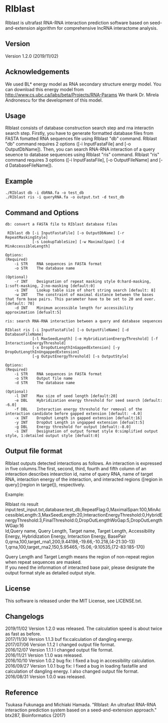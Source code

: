 # RIblast
RIblast is ultrafast RNA-RNA interaction prediction software based on seed-and-extension algorithm for comprehensive lncRNA interactome analysis.

## Version
Version 1.2.0 (2019/11/02)

## Acknowledgements
We used BL* energy model as RNA secondary structure energy model.
You can download this energy model from  http://www.cs.ubc.ca/labs/beta/Projects/RNA-Params
We thank Dr. Mirela Andronescu for the development of this model.

## Usage
RIblast consists of database construction search step and rna interactin search step. Firstly, you have to generate formatted database files from FASTA fomatted RNA sequences file using RIblast "db" command. RIblast "db" command requires 2 options ([-i InputFastaFile] and [-o OutputDbName]). Then, you can search RNA-RNA interaction of a query seuence to database sequences using RIblast "ris" command. RIblast "ris" command requires 3 options ([-i InputFastaFile], [-o OutputFileName] and [-d DatabaseFileName]). 

## Example
    ./RIblast db -i dbRNA.fa -o test_db
    ./RIblast ris -i queryRNA.fa -o output.txt -d test_db

## Command and Options
    db: convert a FASTA file to RIblast database files  

     RIblast db [-i InputFastaFile] [-o OutputDbName] [-r RepeatMaskingStyle]  
                [-s LookupTableSize] [-w MaximalSpan] [-d MinAccessibleLength]  
   
    Options:
    (Required)
        -i STR    RNA sequences in FASTA format
        -o STR    The database name
        
    (Optional) 
        -r INT    Designation of repeat masking style 0:hard-masking, 1:soft-masking, 2:no-masking [default:0]
        -s INT    Lookup table size of short string search [default: 8]
        -w INT    The constraint of maximal distance between the bases that form base pairs. This parameter have to be set to 20 and over. [default: 70]
        -d INT    Minimum accessible length for accessibility approximation [defualt:5]
        
    ris: search RNA-RNA interaction between a query and database sequences
    
    RIblast ris [-i InputFastaFile] [-o OutputFileName] [-d DatabaseFileName]
                [-l MaxSeedLength] [-e HybridizationEnergyThreshold] [-f InteractionEnergyThreshold]
                [-x DropOutLengthInGappedExtension] [-y DropOutLengthInUngappedExtension]
                [-g OutputEnergyThreshold] [-s OutputStyle]
                
    Options:
    (Required)
        -i STR    RNA sequences in FASTA format
        -o STR    Output file name
        -d STR    The database name
        
    (Optional)
        -l INT    Max size of seed length [default:20]
        -e DBL    Hybridization energy threshold for seed search [default: -6.0]
        -f DBL    Interaction energy threshold for removal of the interaction candidate before gapped extension [default: -4.0]
        -x INT    DropOut Length in gapped extension [defualt:16]
        -y INT    DropOut Length in ungapped extension [defualt:5]
        -g DBL    Energy threshold for output [defualt:-8.0]
        -s INT    Designation of output format style 0:simplified output style, 1:detailed output style [defualt:0]

## Output file format
RIblast outputs detected interactions as follows.
An interaction is expressed in five columns.The first, second, third, fourth and fifth column of an interaction describes intearction id, name of query RNA, name of target RNA, interaction energy of the interaction, and interacted regions ([region in query]:[region in target]), respectively.

Example:  

RIblast ris result  
input:test_input.txt,database:test_db,RepeatFlag:0,MaximalSpan:100,MinAccessibleLength:3,MaxSeedLength:20,InteractionEnergyThreshold:0,HybridEnergyThreshold:3,FinalThreshold:0,DropOutLengthWoGap:5,DropOutLengthWGap:16  
Id,Query name, Query Length, Target name, Target Length, Accessibility Energy, Hybridization Energy, Interaction Energy, BasePair  
0,qrna,100,target_rna1,200,9.44198,-19.66,-10.218,(4-21:30-13)  
1,qrna,100,target_rna2,150,5.95465,-15.06,-9.10535,(72-83:185-170)  

Query Length and Target Length means the region of non-repeat region when repeat sequences are masked.  
If you need the information of interacted base pair, please designate the output format style as detailed output style.

## License
This software is released under the MIT License, see LICENSE.txt.

## Changelogs
2019/11/02 Version 1.2.0 was released. The calculation speed is about twice as fast as before.  
2017/11/30 Version 1.1.3 buf fix:calculation of dangling energy.  
2017/07/06 Version 1.1.2 I changed output file format.  
2016/12/07 Version 1.1.1 I changed output file format.  
2016/11/21 Version 1.1.0 was released.  
2016/10/10 Version 1.0.2 bug fix: I fixed a bug in accessibility calculation.  
2016/09/27 Version 1.0.1 bug fix: I fixed a bug in loading fastafile and calculation of dangling energy. I also changed output file format.  
2016/08/31 Version 1.0.0 was released.

## Reference
Tsukasa Fukunaga and Michiaki Hamada. "RIblast: An ultrafast RNA-RNA interaction prediction system based on a seed-and-extension approach." btx287, Bioinformatics (2017)
